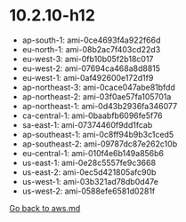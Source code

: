
 # 10.2.10-h12
- ap-south-1: ami-0ce4693f4a922f66d
- eu-north-1: ami-08b2ac7f403cd22d3
- eu-west-3: ami-0fb10b05f2b18c017
- eu-west-2: ami-07694ca468a8d8815
- eu-west-1: ami-0af492600e172d1f9
- ap-northeast-3: ami-0cace047abe81bfdd
- ap-northeast-2: ami-03f0ae57fa105701a
- ap-northeast-1: ami-0d43b2936fa346077
- ca-central-1: ami-0baabfb6096fe5f76
- sa-east-1: ami-07374460f9dd1fcab
- ap-southeast-1: ami-0c8ff94b9b3c1ced5
- ap-southeast-2: ami-09787dc87e262c10b
- eu-central-1: ami-010f4e6b149a856b6
- us-east-1: ami-0e28c5557fe9c3668
- us-east-2: ami-0ec5d421805afc90b
- us-west-1: ami-03b321ad78db0d47e
- us-west-2: ami-0588efe6581d0281f

[Go back to aws.md](../../aws.md) 

